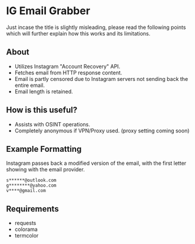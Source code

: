 # IG Email Grabber

Just incase the title is slightly misleading, please read the following points which will further explain how this works and its limitations.

## About
* Utilizes Instagram "Account Recovery" API.
* Fetches email from HTTP response content.
* Email is partly censored due to Instagram servers not sending back the entire email.
* Email length is retained.

## How is this useful?
* Assists with OSINT operations.
* Completely anonymous if VPN/Proxy used. (proxy setting coming soon)

## Example Formatting
Instagram passes back a modified version of the email, with the first letter showing with the email provider.
```
s******@outlook.com
g********@yahoo.com
v****@gmail.com
```

## Requirements
* requests
* colorama
* termcolor

